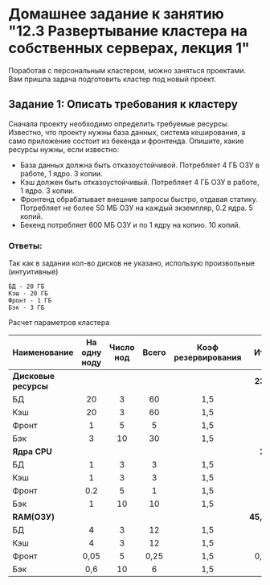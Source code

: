 # Домашнее задание к занятию "12.3 Развертывание кластера на собственных серверах, лекция 1"
Поработав с персональным кластером, можно заняться проектами. Вам пришла задача подготовить кластер под новый проект.

## Задание 1: Описать требования к кластеру
Сначала проекту необходимо определить требуемые ресурсы. Известно, что проекту нужны база данных, система кеширования, а само приложение состоит из бекенда и фронтенда. Опишите, какие ресурсы нужны, если известно:

* База данных должна быть отказоустойчивой. Потребляет 4 ГБ ОЗУ в работе, 1 ядро. 3 копии.
* Кэш должен быть отказоустойчивый. Потребляет 4 ГБ ОЗУ в работе, 1 ядро. 3 копии.
* Фронтенд обрабатывает внешние запросы быстро, отдавая статику. Потребляет не более 50 МБ ОЗУ на каждый экземпляр, 0.2 ядра. 5 копий.
* Бекенд потребляет 600 МБ ОЗУ и по 1 ядру на копию. 10 копий.

### Ответы:

Так как в задании кол-во дисков не указано, использую произвольные (интуитивные)

    БД - 20 ГБ
    Кэш - 20 ГБ
    Фронт - 1 ГБ
    Бэк - 3 ГБ

Расчет параметров кластера


| Наименование |	На одну ноду |	Число нод |	Всего |	Коэф резервирования	| Итого |
|:-------------|:---------------:|:----------:|:-----:|:-------------------:|------:|
|**Дисковые ресурсы**|	             |            |       |                     |  **232,5**|
|БД            |	    20	     |     3	  |   60  |         1,5	        |   90  |
|Кэш	       |        20	     |     3	  |   60  |         1,5	        |   90  |
|Фронт	       |        1	     |     5	  |   5	  |         1,5	        |   7,5 |
|Бэк	       |        3	     |     10	  |   30  |       	1,5	        |   45  |
|**Ядра CPU**	   |                 |            |       |                     |   **25,5**|
|БД	           |        1	     |      3	  |   3   |       	1,5	        |   4,5 |
|Кэш	       |        1	     |      3	  |   3	  |         1,5    	    |   4,5 | 
|Фронт	       |        0.2	     |      5	  |   1	  |         1,5	        |   1,5 |
|Бэк	       |        1	     |      10	  |   10  |       	1,5	        |    15 |
|**RAM(ОЗУ)**	   |                 |            |       |                     | **45,375**|
|БД	           |        4	     |       3	  |   12  |      	1,5	        |  18   |
|Кэш	       |        4	     |       3	  |   12  |      	1,5	        |  18   |
|Фронт	       |       0,05	     |       5	  |  0,25 |      	1,5	        | 0,375 |
|Бэк	       |        0,6	     |       10	  |    6  |         1,5	        |    9  |
